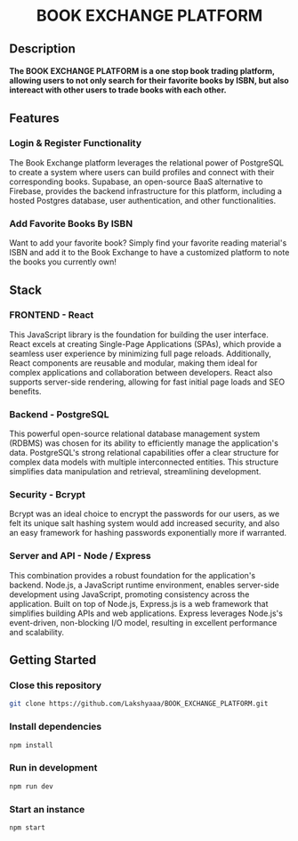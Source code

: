 <h1 align="center">
    <br>
    BOOK EXCHANGE PLATFORM
    <br>
</h1>

## Description

<h4><strong>The BOOK EXCHANGE PLATFORM is a one stop book trading platform, allowing users to not only search for their favorite books by ISBN, but also intereact with other users to trade books with each other.</strong></h4>

## Features

### Login & Register Functionality

The Book Exchange platform leverages the relational power of PostgreSQL to create a system where users can build profiles and connect with their corresponding books. Supabase, an open-source BaaS alternative to Firebase, provides the backend infrastructure for this platform, including a hosted Postgres database, user authentication, and other functionalities.

### Add Favorite Books By ISBN

Want to add your favorite book? Simply find your favorite reading material's ISBN and add it to the Book Exchange to have a customized platform to note the books you currently own!

## Stack

### FRONTEND - React

This JavaScript library is the foundation for building the user interface. React excels at creating Single-Page Applications (SPAs), which provide a seamless user experience by minimizing full page reloads. Additionally, React components are reusable and modular, making them ideal for complex applications and collaboration between developers. React also supports server-side rendering, allowing for fast initial page loads and SEO benefits.

### Backend - PostgreSQL

This powerful open-source relational database management system (RDBMS) was chosen for its ability to efficiently manage the application's data. PostgreSQL's strong relational capabilities offer a clear structure for complex data models with multiple interconnected entities. This structure simplifies data manipulation and retrieval, streamlining development.

### Security - Bcrypt

Bcrypt was an ideal choice to encrypt the passwords for our users, as we felt its unique salt hashing system would add increased security, and also an easy framework for hashing passwords exponentially more if warranted.

### Server and API - Node / Express

This combination provides a robust foundation for the application's backend. Node.js, a JavaScript runtime environment, enables server-side development using JavaScript, promoting consistency across the application. Built on top of Node.js, Express.js is a web framework that simplifies building APIs and web applications. Express leverages Node.js's event-driven, non-blocking I/O model, resulting in excellent performance and scalability.

## Getting Started

### Close this repository

```bash
git clone https://github.com/Lakshyaaa/BOOK_EXCHANGE_PLATFORM.git
```

### Install dependencies

```bash
npm install
```

### Run in development

```bash
npm run dev
```

### Start an instance

```bash
npm start
```
